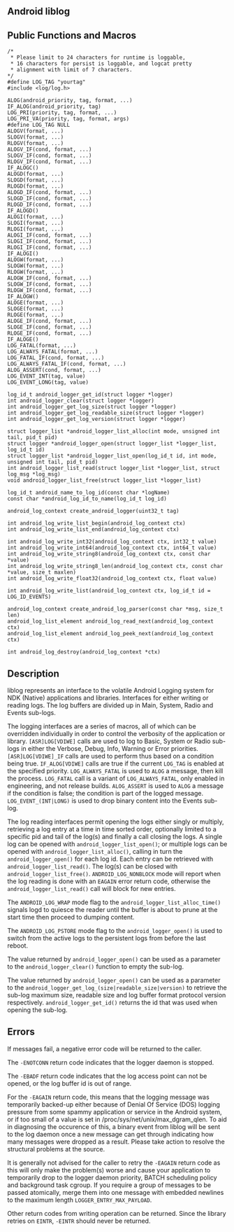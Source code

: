 Android liblog
--------------

Public Functions and Macros
---------------------------

    /*
     * Please limit to 24 characters for runtime is loggable,
     * 16 characters for persist is loggable, and logcat pretty
     * alignment with limit of 7 characters.
    */
    #define LOG_TAG "yourtag"
    #include <log/log.h>

    ALOG(android_priority, tag, format, ...)
    IF_ALOG(android_priority, tag)
    LOG_PRI(priority, tag, format, ...)
    LOG_PRI_VA(priority, tag, format, args)
    #define LOG_TAG NULL
    ALOGV(format, ...)
    SLOGV(format, ...)
    RLOGV(format, ...)
    ALOGV_IF(cond, format, ...)
    SLOGV_IF(cond, format, ...)
    RLOGV_IF(cond, format, ...)
    IF_ALOGC()
    ALOGD(format, ...)
    SLOGD(format, ...)
    RLOGD(format, ...)
    ALOGD_IF(cond, format, ...)
    SLOGD_IF(cond, format, ...)
    RLOGD_IF(cond, format, ...)
    IF_ALOGD()
    ALOGI(format, ...)
    SLOGI(format, ...)
    RLOGI(format, ...)
    ALOGI_IF(cond, format, ...)
    SLOGI_IF(cond, format, ...)
    RLOGI_IF(cond, format, ...)
    IF_ALOGI()
    ALOGW(format, ...)
    SLOGW(format, ...)
    RLOGW(format, ...)
    ALOGW_IF(cond, format, ...)
    SLOGW_IF(cond, format, ...)
    RLOGW_IF(cond, format, ...)
    IF_ALOGW()
    ALOGE(format, ...)
    SLOGE(format, ...)
    RLOGE(format, ...)
    ALOGE_IF(cond, format, ...)
    SLOGE_IF(cond, format, ...)
    RLOGE_IF(cond, format, ...)
    IF_ALOGE()
    LOG_FATAL(format, ...)
    LOG_ALWAYS_FATAL(format, ...)
    LOG_FATAL_IF(cond, format, ...)
    LOG_ALWAYS_FATAL_IF(cond, format, ...)
    ALOG_ASSERT(cond, format, ...)
    LOG_EVENT_INT(tag, value)
    LOG_EVENT_LONG(tag, value)

    log_id_t android_logger_get_id(struct logger *logger)
    int android_logger_clear(struct logger *logger)
    int android_logger_get_log_size(struct logger *logger)
    int android_logger_get_log_readable_size(struct logger *logger)
    int android_logger_get_log_version(struct logger *logger)

    struct logger_list *android_logger_list_alloc(int mode, unsigned int tail, pid_t pid)
    struct logger *android_logger_open(struct logger_list *logger_list, log_id_t id)
    struct logger_list *android_logger_list_open(log_id_t id, int mode, unsigned int tail, pid_t pid)
    int android_logger_list_read(struct logger_list *logger_list, struct log_msg *log_msg)
    void android_logger_list_free(struct logger_list *logger_list)

    log_id_t android_name_to_log_id(const char *logName)
    const char *android_log_id_to_name(log_id_t log_id)

    android_log_context create_android_logger(uint32_t tag)

    int android_log_write_list_begin(android_log_context ctx)
    int android_log_write_list_end(android_log_context ctx)

    int android_log_write_int32(android_log_context ctx, int32_t value)
    int android_log_write_int64(android_log_context ctx, int64_t value)
    int android_log_write_string8(android_log_context ctx, const char *value)
    int android_log_write_string8_len(android_log_context ctx, const char *value, size_t maxlen)
    int android_log_write_float32(android_log_context ctx, float value)

    int android_log_write_list(android_log_context ctx, log_id_t id = LOG_ID_EVENTS)

    android_log_context create_android_log_parser(const char *msg, size_t len)
    android_log_list_element android_log_read_next(android_log_context ctx)
    android_log_list_element android_log_peek_next(android_log_context ctx)

    int android_log_destroy(android_log_context *ctx)

Description
-----------

liblog represents an interface to the volatile Android Logging system for NDK (Native) applications
and libraries.  Interfaces for either writing or reading logs.  The log buffers are divided up in
Main, System, Radio and Events sub-logs.

The logging interfaces are a series of macros, all of which can be overridden individually in order
to control the verbosity of the application or library.  `[ASR]LOG[VDIWE]` calls are used to log to
Basic, System or Radio sub-logs in either the Verbose, Debug, Info, Warning or Error priorities.
`[ASR]LOG[VDIWE]_IF` calls are used to perform thus based on a condition being true.
`IF_ALOG[VDIWE]` calls are true if the current `LOG_TAG` is enabled at the specified priority.
`LOG_ALWAYS_FATAL` is used to `ALOG` a message, then kill the process.  `LOG_FATAL` call is a
variant of `LOG_ALWAYS_FATAL`, only enabled in engineering, and not release builds.  `ALOG_ASSERT`
is used to `ALOG` a message if the condition is false; the condition is part of the logged message.
`LOG_EVENT_(INT|LONG)` is used to drop binary content into the Events sub-log.

The log reading interfaces permit opening the logs either singly or multiply, retrieving a log entry
at a time in time sorted order, optionally limited to a specific pid and tail of the log(s) and
finally a call closing the logs.  A single log can be opened with `android_logger_list_open()`; or
multiple logs can be opened with `android_logger_list_alloc()`, calling in turn the
`android_logger_open()` for each log id.  Each entry can be retrieved with
`android_logger_list_read()`.  The log(s) can be closed with `android_logger_list_free()`.
`ANDROID_LOG_NONBLOCK` mode will report when the log reading is done with an `EAGAIN` error return
code, otherwise the `android_logger_list_read()` call will block for new entries.

The `ANDROID_LOG_WRAP` mode flag to the `android_logger_list_alloc_time()` signals logd to quiesce
the reader until the buffer is about to prune at the start time then proceed to dumping content.

The `ANDROID_LOG_PSTORE` mode flag to the `android_logger_open()` is used to switch from the active
logs to the persistent logs from before the last reboot.

The value returned by `android_logger_open()` can be used as a parameter to the
`android_logger_clear()` function to empty the sub-log.

The value returned by `android_logger_open()` can be used as a parameter to the
`android_logger_get_log_(size|readable_size|version)` to retrieve the sub-log maximum size, readable
size and log buffer format protocol version respectively.  `android_logger_get_id()` returns the id
that was used when opening the sub-log.

Errors
------

If messages fail, a negative error code will be returned to the caller.

The `-ENOTCONN` return code indicates that the logger daemon is stopped.

The `-EBADF` return code indicates that the log access point can not be opened, or the log buffer id
is out of range.

For the `-EAGAIN` return code, this means that the logging message was temporarily backed-up either
because of Denial Of Service (DOS) logging pressure from some spammy application or service in the
Android system, or if too small of a value is set in /proc/sys/net/unix/max_dgram_qlen.  To aid in
diagnosing the occurence of this, a binary event from liblog will be sent to the log daemon once a
new message can get through indicating how many messages were dropped as a result.  Please take
action to resolve the structural problems at the source.

It is generally not advised for the caller to retry the `-EAGAIN` return code as this will only make
the problem(s) worse and cause your application to temporarily drop to the logger daemon priority,
BATCH scheduling policy and background task cgroup. If you require a group of messages to be passed
atomically, merge them into one message with embedded newlines to the maximum length
`LOGGER_ENTRY_MAX_PAYLOAD`.

Other return codes from writing operation can be returned.  Since the library retries on `EINTR`,
`-EINTR` should never be returned.
